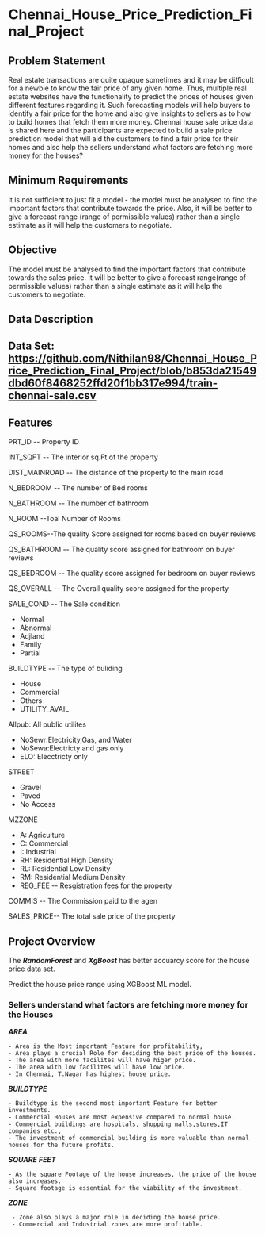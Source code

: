 # Chennai_House_Price_Prediction_Final_Project


## Problem Statement

Real estate transactions are quite opaque sometimes and it may be difficult for a newbie to know the fair price of any given home. Thus, multiple real estate websites have the functionality to predict the prices of houses given different features regarding it. Such forecasting models will help buyers to identify a fair price for the home and also give insights to sellers as to how to build homes that fetch them more money. Chennai house sale price data is shared here and the participants are expected to build a sale price prediction model that will aid the customers to find a fair price for their homes and also help the sellers understand what factors are fetching more money for the houses?

## Minimum Requirements

It is not sufficient to just fit a model - the model must be analysed to find the important factors that contribute towards the price. Also, it will be better to give a forecast range (range of permissible values) rather than a single estimate as it will help the customers to negotiate.

## Objective

The model must be analysed to find the important factors that contribute towards the sales price.
It will be better to give a forecast range(range of permissible values) rathar than a single estimate as it will help the customers to negotiate.

## Data Description
## Data Set: https://github.com/Nithilan98/Chennai_House_Price_Prediction_Final_Project/blob/b853da21549dbd60f8468252ffd20f1bb317e994/train-chennai-sale.csv
## Features

PRT_ID -- Property ID

INT_SQFT -- The interior sq.Ft of the property

DIST_MAINROAD -- The distance of the property to the main road

N_BEDROOM -- The number of Bed rooms

N_BATHROOM -- The number of bathroom

N_ROOM --Toal Number of Rooms

QS_ROOMS--The quality Score assigned for rooms based on buyer reviews

QS_BATHROOM -- The quality score assigned for bathroom on buyer reviews

QS_BEDROOM -- The quality score assigned for bedroom on buyer reviews

QS_OVERALL -- The Overall quality score assigned for the property

SALE_COND -- The Sale condition

 * Normal
 * Abnormal
 * Adjland
 * Family
 * Partial
 
BUILDTYPE -- The type of buliding
 * House
 * Commercial
 * Others
 * UTILITY_AVAIL

Allpub: All public utilites
 * NoSewr:Electricity,Gas, and Water
 * NoSewa:Electricty and gas only
 * ELO: Elecctricty only
 
STREET
 * Gravel
 * Paved
 * No Access
  
MZZONE
 * A: Agriculture
 * C: Commercial
 * I: Industrial
 * RH: Residential High Density
 * RL: Residential Low Density
 * RM: Residential Medium Density
 * REG_FEE -- Resgistration fees for the property

COMMIS -- The Commission paid to the agen

SALES_PRICE-- The total sale price of the property

## Project Overview
   The ***RandomForest*** and ***XgBoost*** has better accuarcy score for the house price data set.
   
   Predict the house price range using XGBoost ML model.
   
   ### Sellers understand what factors are fetching more money for the Houses
   
   ***AREA***
   
    - Area is the Most important Feature for profitability,
    - Area plays a crucial Role for deciding the best price of the houses.
    - The area with more facilites will have higer price.
    - The area with low facilites will have low price.
    - In Chennai, T.Nagar has highest house price.
    
  ***BUILDTYPE***
  
    - Buildtype is the second most important Feature for better investments.
    - Commercial Houses are most expensive compared to normal house.
    - Commercial buildings are hospitals, shopping malls,stores,IT companies etc.,
    - The investment of commercial building is more valuable than normal houses for the future profits.
    
 ***SQUARE FEET***
 
    - As the square Footage of the house increases, the price of the house also increases.
    - Square footage is essential for the viability of the investment.
    
 ***ZONE***
 
     - Zone also plays a major role in deciding the house price.
     - Commercial and Industrial zones are more profitable.
